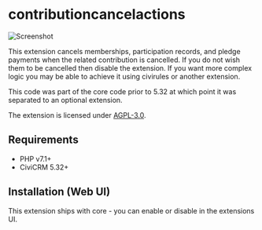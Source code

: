 # contributioncancelactions

![Screenshot](/images/screenshot.png)

This extension cancels memberships, participation records,
and pledge payments when the related
contribution is cancelled. If you do not wish them to be cancelled
then disable the extension. If you want more complex logic
you may be able to achieve it using civirules or another extension.

This code was part of the core code prior to 5.32 at which point
it was separated to an optional extension.

The extension is licensed under [AGPL-3.0](LICENSE.txt).

## Requirements

* PHP v7.1+
* CiviCRM 5.32+

## Installation (Web UI)

This extension ships with core - you can enable or disable in the extensions UI.
